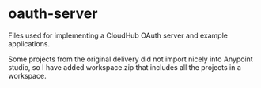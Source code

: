 # oauth-server
Files used for implementing a CloudHub OAuth server and example applications.

Some projects from the original delivery did not import nicely into Anypoint studio, so I have added workspace.zip that includes all the projects in a workspace.


